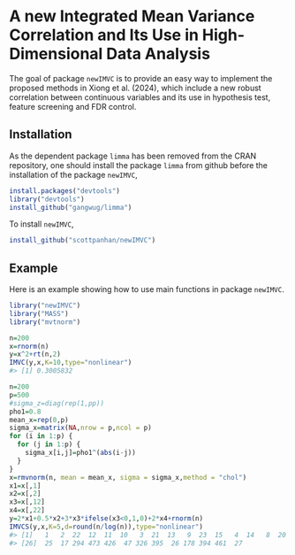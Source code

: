 # A new Integrated Mean Variance Correlation and Its Use in High-Dimensional Data Analysis
The goal of package `newIMVC` is to provide an easy way to implement the proposed methods in Xiong et al. (2024), which include a new robust correlation between continuous variables and its use in hypothesis test, feature screening and FDR control.
## Installation
As the dependent package `limma` has been removed from the CRAN repository, one should install the package `limma` from github before the installation of the package `newIMVC`,
```R
install.packages("devtools")
library("devtools")
install_github("gangwug/limma")
```
To install `newIMVC`,
```R
install_github("scottpanhan/newIMVC")
```
## Example
Here is an example showing how to use main functions in package `newIMVC`.
```R
library("newIMVC")
library("MASS")
library("mvtnorm")

n=200
x=rnorm(n)
y=x^2+rt(n,2)
IMVC(y,x,K=10,type="nonlinear")
#> [1] 0.3005832

n=200
p=500
#sigma_z=diag(rep(1,pp))
pho1=0.8
mean_x=rep(0,p)
sigma_x=matrix(NA,nrow = p,ncol = p)
for (i in 1:p) {
  for (j in 1:p) {
    sigma_x[i,j]=pho1^(abs(i-j))
  }
}
x=rmvnorm(n, mean = mean_x, sigma = sigma_x,method = "chol")
x1=x[,1]
x2=x[,2]
x3=x[,12]
x4=x[,22]
y=2*x1+0.5*x2+3*x3*ifelse(x3<0,1,0)+2*x4+rnorm(n)
IMVCS(y,x,K=5,d=round(n/log(n)),type="nonlinear")
#> [1]   1   2  22  12  11  10   3  21  13   9  23  15   4  14   8  20  16   5   6  24  49  18   7 472  19
#> [26]  25  17 294 473 426  47 326 395  26 178 394 461  27
```
